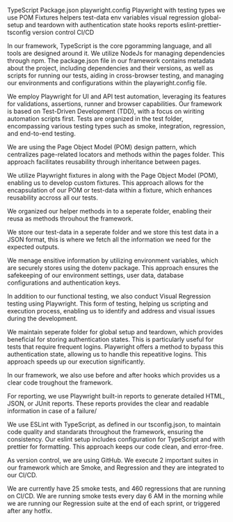 TypeScript
Package.json
playwright.config
Playwright with testing types we use
POM
Fixtures
helpers
test-data
env variables
visual regression
global-setup and teardown with authentication state
hooks
reports
eslint-prettier-tsconfig
version control
CI/CD



In our framework, TypeScript is the core pgoramming language, and all tools are designed around it. We utilize NodeJs for managing dependencies through npm. The package.json file in our framework contains metadata about the project, including dependencies and their versions, as well as scripts for running our tests, aiding in cross-browser testing, and managing our environments and configurations within the playwright.config file.


We employ Playwright for UI and API test automation, leveraging its features for validations, assertions, runner and browser capabilities. Our framework is based on Test-Driven Development (TDD), with a focus on wiriting automation scripts first. Tests are organized in the test folder, encompassing various testing types such as smoke, integration, regression, and end-to-end testing.

We are using the Page Object Model (POM) design pattern, which centralizes page-related locators and methods within the pages folder. This approach facilitates reusability through inheritance between pages.

We utilize Playwright fixtures in along with the Page Object Model (POM), enabling us to develop custom fixtures. This approach allows for the encapsulation of our POM or test-data within a fixture, which enhances reusability accross all our tests.

We organized our helper methods in to a seperate folder, enabling their reusa as methods throuhout the framework.

We store our test-data in a seperate folder and we store this test data in a JSON format, this is where we fetch all the information we need for the expected outputs.

We menage ensitive information by utilizing environment variables, which are securely stores using the dotenv package. This approach ensures the safekeeping of our environment settings, user data, database configurations and authentication keys.

In addition to our functional testing, we also conduct Visual Regression testing using Playwright. This form of testing, helping us scripting and execution process, enabling us to identify and address and visual issues during the development.


We maintain seperate folder for global setup and teardown, which provides beneficial for storing authentication states. This is particularly useful for tests that require frequent logins. Playwright offers a method to bypass this authentication state, allowing us to handle this repeatitive logins. This approach speeds up our execution significantly.

In our framework, we also use before and after hooks which provides us a clear code troughout the framework.

For reporting, we use Playwright built-in reports to generate detailed HTML, JSON, or JUnit reports. These reports provides the clear and readable information in case of a failure/

We use ESLint with TypeScript, as defined in our tsconfig.json, to maintain code quality and standarats throughout the framework, ensuring the consistency. Our eslint setup includes configuration for TypeScript and with prettier for formatting. This approach keeps our code clean, and error-free.

As version control, we are using GitHub. We execute 2 important suites in our framework which are Smoke, and Regression and they are integrated to our CI/CD.

We are currently have 25 smoke tests, and 460 regressions that are running on CI/CD. We are running smoke tests every day 6 AM in the morning while we are running our Regression suite at the end of each sprint, or triggered after any hotfix.